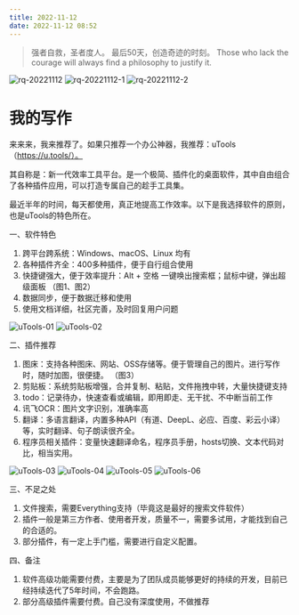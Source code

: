 ```yaml
---
title: 2022-11-12
date: 2022-11-12 08:52
---
```


> 强者自救，圣者度人。
> 最后50天，创造奇迹的时刻。
> Those who lack the courage will always find a philosophy to justify it.

![rq-20221112](http://images.iotop.work/upic/20221112-rq-20221112.jpg)
![rq-20221112-1](http://images.iotop.work/upic/20221112-rq-20221112-1.jpg)
![rq-20221112-2](http://images.iotop.work/upic/20221112-rq-20221112-2.jpg)


# 我的写作

来来来，我来推荐了。如果只推荐一个办公神器，我推荐：uTools（https://u.tools/）。

其自称是：新一代效率工具平台。是一个极简、插件化的桌面软件，其中自由组合了各种插件应用，可以打造专属自己的趁手工具集。

最近半年的时间，每天都使用，真正地提高工作效率。以下是我选择软件的原则，也是uTools的特色所在。

一、软件特色

1. 跨平台跨系统：Windows、macOS、Linux 均有
2. 各种插件齐全：400多种插件，便于自行组合使用
3. 快捷键强大，便于效率提升：Alt + 空格 一键唤出搜索框；鼠标中键，弹出超级面板 （图1、图2）
4. 数据同步，便于数据迁移和使用
5. 使用文档详细，社区完善，及时回复用户问题

![uTools-01](http://images.iotop.work/uPic/uTools-01.png)
![uTools-02](http://images.iotop.work/uPic/uTools-02.png)

二、插件推荐

1. 图床：支持各种图床、网站、OSS存储等。便于管理自己的图片。进行写作时，随时加图，很便捷。 （图3）
2. 剪贴板：系统剪贴板增强，合并复制、粘贴，文件拖拽中转，大量快捷键支持
3. todo：记录待办，快速查看或编辑，即用即走、无干扰、不中断当前工作
4. 讯飞OCR：图片文字识别，准确率高
5. 翻译：多语言翻译，内置多种API（有道、DeepL、必应、百度、彩云小译）等，实时翻译、句子朗读很齐全。
6. 程序员相关插件：变量快速翻译命名，程序员手册，hosts切换、文本代码对比，相当实用。

![uTools-03](http://images.iotop.work/uPic/uTools-03.png)
![uTools-04](http://images.iotop.work/uPic/uTools-04.png)
![uTools-05](http://images.iotop.work/uPic/uTools-05.png)
![uTools-06](http://images.iotop.work/uPic/uTools-06.png)

三、不足之处

1. 文件搜索，需要Everything支持（毕竟这是最好的搜索文件软件）
2. 插件一般是第三方作者、使用者开发，质量不一，需要多试用，才能找到自己的合适的。
3. 部分插件，有一定上手门槛，需要进行自定义配置。


四、备注

1. 软件高级功能需要付费，主要是为了团队成员能够更好的持续的开发，目前已经持续迭代了5年时间，不会跑路。
2. 部分高级插件需要付费。自己没有深度使用，不做推荐



